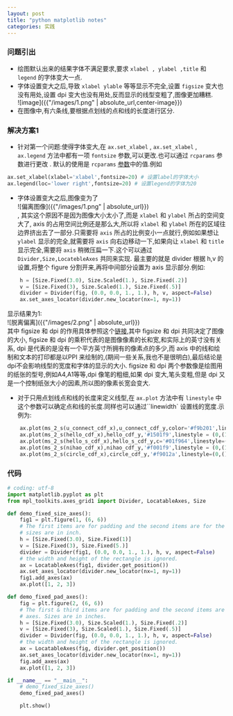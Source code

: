 ```yaml
---
layout: post
title: "python matplotlib notes"
categories: 实践
---
```


### 问题引出
- 绘图默认出来的结果字体不满足要求,要求 `xlabel , ylabel ,title` 和 `legend` 的字体变大一点.   
- 字体设置变大之后,导致 `xlabel ylable` 等等显示不完全,设置 `figsize` 变大也没有用处,设置 dpi 变大也没有用处,反而显示的线型变粗了,图像更加糟糕.  
![image]({{"/images/1.png" | absolute_url,center-image}})
- 在图像中,有六条线,要根据点划线的点和线的长度进行区分.    



### 解决方案1
- 针对第一个问题:使得字体变大,在 `ax.set_xlabel` , `ax.set_xlabel` , `ax.legend` 方法中都有一项 `fontsize` 参数,可以更改.也可以通过 `rcparams` 参数进行更改 . 默认的使用是 `rcparams` [参数](https://matplotlib.org/users/customizing.html#dynamic-rc-settings)中的值.例如
```python
ax.set_xlabel(xlabel='xlabel',fontsize=20) # 设置label的字体大小
ax.legend(loc='lower right',fontsize=20) # 设置legend的字体为20
```
- 字体设置变大之后,图像变为了  
![偏离图像]({{"/images/1.png" | absolute_url}})   
, 其实这个原因不是因为图像大小太小了,而是 `xlabel` 和 `ylabel` 所占的空间变大了, axis 的占用空间比例还是那么大,所以将 `xlabel` 和 `ylabel` 所在的区域往边界挤出去了一部分.只需要将 `axis` 所占的比例变小一点就行,例如如果想让 `ylabel` 显示的完全,就需要将 `axis` 向右边移动一下,如果向让 `xlabel` 和 `title` 显示完全,需要将 `axis` 稍微压扁一下.这个可以通过 `Divider,Size,LocatebleAxes` 共同来实现.
最主要的就是 divider 根据 h,v 的设置,将整个 figure 分割开来,再将中间部分设置为 axis 显示部分.例如:  

```python 
    h = [Size.Fixed(3.0), Size.Scaled(1.), Size.Fixed(.2)]
    v = [Size.Fixed(3), Size.Scaled(1.), Size.Fixed(.5)]
    divider = Divider(fig, (0.0, 0.0, 1., 1.), h, v, aspect=False)
    ax.set_axes_locator(divider.new_locator(nx=1, ny=1))
```


显示结果为1:  
![脱离偏离]({{"/images/2.png" | absolute_url}})  
其中 figsize 和 dpi 的作用具体参照这个[链接](https://stackoverflow.com/a/47639545/8348294),其中 figsize 和 dpi 共同决定了图像的大小, figsize 和 dpi 的乘积代表的是图像像素的长和宽,和实际上的英寸没有关系, dpi 是代表的是没有一个平方英寸所拥有的像素点的多少,而 axis 中的线和绘制和文本的打印都是以PPI 来绘制的,(期间一些关系,我也不是很明白),最后结论是dpi不会影响线型的宽度和字体的显示的大小. figsize 和 dpi 两个参数像是绘图用的纸张的型号,例如A4,A1等等,dpi 像笔的粗细,如果 dpi 变大,笔头变粗,但是 dpi 又是一个控制纸张大小的因素,所以图的像素长宽会变大.

- 对于只用点划线点和线的长度来定义线型,在 `ax.plot` 方法中有 `linestyle` 中这个参数可以确定点和线的长度.同样也可以通过``linewidth` 设置线的宽度.示例为:

```python
    ax.plot(ms_2_s(u_connect_cdf_x),u_connect_cdf_y,color='#f9b201',linestyle=(0,(0.3,0.8)),linewidth=1,label='U-Connect')
    ax.plot(ms_2_s(hello_cdf_x),hello_cdf_y,'#1501f9',linestyle = (0,(1,0.4,0.2,0.4)),linewidth=1,label='Hello')
    ax.plot(ms_2_s(hello_s_cdf_x),hello_s_cdf_y,c='#01f964',linestyle=(0,(0.2,0.8)),linewidth=1,label='Hello-S')
    ax.plot(ms_2_s(nihao_cdf_x),nihao_cdf_y,'#f001f9',linestyle = (0,(1,2)),linewidth=1,label='Nihao')
    ax.plot(ms_2_s(circle_cdf_x),circle_cdf_y,'#f9012a',linestyle=(0,()),linewidth=1,label='Circle')
```

### 代码  

```python
# coding: utf-8
import matplotlib.pyplot as plt
from mpl_toolkits.axes_grid1 import Divider, LocatableAxes, Size

def demo_fixed_size_axes():
    fig1 = plt.figure(1, (6, 6))
    # The first items are for padding and the second items are for the axes.
    # sizes are in inch.
    h = [Size.Fixed(3.0), Size.Fixed(1)]
    v = [Size.Fixed(3), Size.Fixed(5.)]
    divider = Divider(fig1, (0.0, 0.0, 1., 1.), h, v, aspect=False)
    # the width and height of the rectangle is ignored.
    ax = LocatableAxes(fig1, divider.get_position())
    ax.set_axes_locator(divider.new_locator(nx=1, ny=1))
    fig1.add_axes(ax)
    ax.plot([1, 2, 3])

def demo_fixed_pad_axes():
    fig = plt.figure(2, (6, 6))
    # The first & third items are for padding and the second items are for the
    # axes. Sizes are in inches.
    h = [Size.Fixed(3.0), Size.Scaled(1.), Size.Fixed(.2)]
    v = [Size.Fixed(3), Size.Scaled(1.), Size.Fixed(.5)]
    divider = Divider(fig, (0.0, 0.0, 1., 1.), h, v, aspect=False)
    # the width and height of the rectangle is ignored.
    ax = LocatableAxes(fig, divider.get_position())
    ax.set_axes_locator(divider.new_locator(nx=1, ny=1))
    fig.add_axes(ax)
    ax.plot([1, 2, 3])

if __name__ == "__main__":
    # demo_fixed_size_axes()
    demo_fixed_pad_axes()

    plt.show()
```
